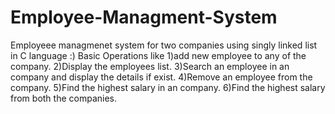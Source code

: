 # Employee-Managment-System
Employeee managmenet system for two companies using singly linked list in C language :)
Basic Operations like 
1)add new employee to any of the company.
2)Display the employees list.
3)Search an employee in an company and display the details if exist.
4)Remove an employee from the company.
5)Find the highest salary in an company.
6)Find the highest salary from both the companies.
